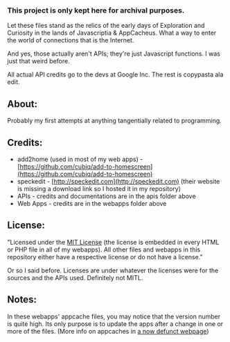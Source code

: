 ### This project is only kept here for archival purposes.

Let these files stand as the relics of the early days of Exploration and Curiosity in the lands of Javascriptia & AppCacheus.
What a way to enter the world of connections that is the Internet.

And yes, those actually aren't APIs; they're just Javascript functions. I was just that weird before.

All actual API credits go to the devs at Google Inc. The rest is copypasta ala edit.

## About:

Probably my first attempts at anything tangentially related to programming.

## Credits:

* add2home (used in most of my web apps) - [https://github.com/cubiq/add-to-homescreen](https://github.com/cubiq/add-to-homescreen)
* speckedit - [http://speckedit.com](http://speckedit.com) (their website is missing a download link so I hosted it in my repository)
* APIs - credits and documentations are in the apis folder above
* Web Apps - credits are in the webapps folder above

## License:

"Licensed under the [MIT License](http://www.opensource.org/licenses/mit-license.php) (the license is embedded in every HTML or PHP file in all of my webapps).
All other files and webapps in this repository either have a respective license or do not have a license."

Or so I said before. Licenses are under whatever the licenses were for the sources and the APIs used. Definitely not MITL.

## Notes:

In these webapps' appcache files, you may notice that the version number is quite high.
Its only purpose is to update the apps after a change in one or more of the files. (More info on appcaches in [a now defunct webpage](https://web.archive.org/web/20140911203145/http://appcachefacts.info/))

